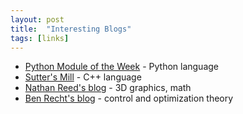 ```yaml
---
layout: post
title:  "Interesting Blogs"
tags: [links]
---
```


- [Python Module of the Week](https://pymotw.com/3/) - Python language
- [Sutter's Mill](https://herbsutter.com) - C++ language
- [Nathan Reed's blog](http://reedbeta.com) - 3D graphics, math
- [Ben Recht's blog](argmin.net) - control and optimization theory

